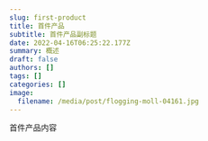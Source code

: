 ```yaml
---
slug: first-product
title: 首件产品
subtitle: 首件产品副标题
date: 2022-04-16T06:25:22.177Z
summary: 概述
draft: false
authors: []
tags: []
categories: []
image:
  filename: /media/post/flogging-moll-04161.jpg
---
```

首件产品内容